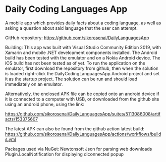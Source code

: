 # Daily Coding Languages App

A mobile app which provides daily facts about a coding language, as well as asking a question about said language that the user can attempt. 

GitHub repository: https://github.com/sikorosenai/DailyLanguagesApp

Building:
This app was built with Visual Studio Community Edition 2019, with Xamarin and mobile .NET development components installed. The Android build has been tested with the emulator and on a Nokia Android device. The iOS build has not been tested as of yet. To run the application on the emulator, first download the repository from github, then when the solution is loaded right-click the DailyCodingLanguagesApp.Android project and set it as the startup project. The solution can be run and should load immediately on an emulator.  

Alternatively, the enclosed APK file can be copied onto an android device if it is connected to a computer with USB, or downloaded from the github site using an android phone, using the link:
 
https://github.com/sikorosenai/DailyLanguagesApp/suites/5113086008/artifacts/153375607

The latest APK can also be found from the github action latest build:
https://github.com/sikorosenai/DailyLanguagesApp/actions/workflows/builds.yml

Packages used via NuGet:
Newtonsoft Json for parsing web downloads
Plugin.LocalNotification for displaying diconnected popup 
